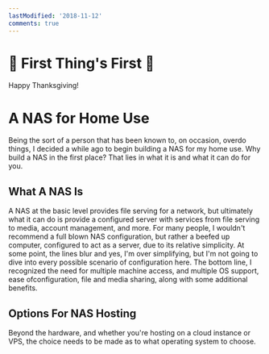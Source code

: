 ```yaml
---
lastModified: '2018-11-12'
comments: true
---
```


# 🦃 First Thing's First 🍗

Happy Thanksgiving!

# A NAS for Home Use

Being the sort of a person that has been known to, on occasion, overdo things, I decided a while ago to begin building a NAS for my home use. Why build a NAS in the first place? That lies in what it is and what it can do for you.

## What A NAS Is

A NAS at the basic level provides file serving for a network, but ultimately what it can do is provide a configured server with services from file serving to media, account management, and more. For many people, I wouldn't recommend a full blown NAS configuration, but rather a beefed up computer, configured to act as a server, due to its relative simplicity. At some point, the lines blur and yes, I'm over simplifying, but I'm not going to dive into every possible scenario of configuration here. The bottom line, I recognized the need for multiple machine access, and multiple OS support, ease ofconfiguration, file and media sharing, along with some additional benefits.

## Options For NAS Hosting

Beyond the hardware, and whether you're hosting on a cloud instance or VPS, the choice needs to be made as to what operating system to choose. 
